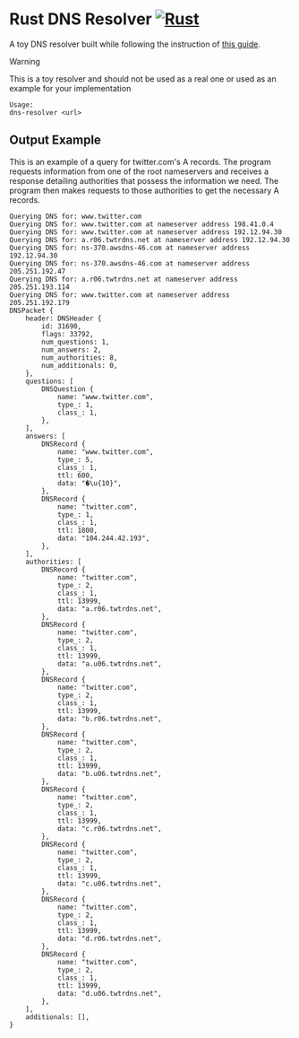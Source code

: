 # Rust DNS Resolver [![Rust](https://github.com/EricFalkenberg/rust-dns-resolver/actions/workflows/rust.yml/badge.svg)](https://github.com/EricFalkenberg/rust-dns-resolver/actions/workflows/rust.yml)
A toy DNS resolver built while following the instruction of [this guide](https://implement-dns.wizardzines.com/).
> [!WARNING]
> This is a toy resolver and should not be used as a real one or used as an example for your implementation

```
Usage:
dns-resolver <url>
```
## Output Example
This is an example of a query for twitter.com's A records. The program requests information from one of the root nameservers and receives a response detailing authorities that possess the information we need. The program then makes requests to those authorities to get the necessary A records.
```
Querying DNS for: www.twitter.com
Querying DNS for: www.twitter.com at nameserver address 198.41.0.4
Querying DNS for: www.twitter.com at nameserver address 192.12.94.30
Querying DNS for: a.r06.twtrdns.net at nameserver address 192.12.94.30
Querying DNS for: ns-370.awsdns-46.com at nameserver address 192.12.94.30
Querying DNS for: ns-370.awsdns-46.com at nameserver address 205.251.192.47
Querying DNS for: a.r06.twtrdns.net at nameserver address 205.251.193.114
Querying DNS for: www.twitter.com at nameserver address 205.251.192.179
DNSPacket {
    header: DNSHeader {
        id: 31690,
        flags: 33792,
        num_questions: 1,
        num_answers: 2,
        num_authorities: 8,
        num_additionals: 0,
    },
    questions: [
        DNSQuestion {
            name: "www.twitter.com",
            type_: 1,
            class_: 1,
        },
    ],
    answers: [
        DNSRecord {
            name: "www.twitter.com",
            type_: 5,
            class_: 1,
            ttl: 600,
            data: "�\u{10}",
        },
        DNSRecord {
            name: "twitter.com",
            type_: 1,
            class_: 1,
            ttl: 1800,
            data: "104.244.42.193",
        },
    ],
    authorities: [
        DNSRecord {
            name: "twitter.com",
            type_: 2,
            class_: 1,
            ttl: 13999,
            data: "a.r06.twtrdns.net",
        },
        DNSRecord {
            name: "twitter.com",
            type_: 2,
            class_: 1,
            ttl: 13999,
            data: "a.u06.twtrdns.net",
        },
        DNSRecord {
            name: "twitter.com",
            type_: 2,
            class_: 1,
            ttl: 13999,
            data: "b.r06.twtrdns.net",
        },
        DNSRecord {
            name: "twitter.com",
            type_: 2,
            class_: 1,
            ttl: 13999,
            data: "b.u06.twtrdns.net",
        },
        DNSRecord {
            name: "twitter.com",
            type_: 2,
            class_: 1,
            ttl: 13999,
            data: "c.r06.twtrdns.net",
        },
        DNSRecord {
            name: "twitter.com",
            type_: 2,
            class_: 1,
            ttl: 13999,
            data: "c.u06.twtrdns.net",
        },
        DNSRecord {
            name: "twitter.com",
            type_: 2,
            class_: 1,
            ttl: 13999,
            data: "d.r06.twtrdns.net",
        },
        DNSRecord {
            name: "twitter.com",
            type_: 2,
            class_: 1,
            ttl: 13999,
            data: "d.u06.twtrdns.net",
        },
    ],
    additionals: [],
}
```
